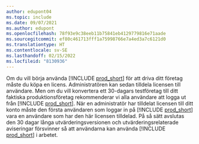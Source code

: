 ```yaml
---
author: edupont04
ms.topic: include
ms.date: 09/07/2021
ms.author: edupont
ms.openlocfilehash: 78f93e9c38eeb11b75841eb4129779816e71aade
ms.sourcegitcommit: ef80c461713fff1a75998766e7a4ed3a7c6121d0
ms.translationtype: HT
ms.contentlocale: sv-SE
ms.lasthandoff: 02/15/2022
ms.locfileid: "8130936"
---
```

Om du vill börja använda [!INCLUDE [prod_short](../includes/prod_short.md)] för att driva ditt företag måste du köpa en licens. Administratören kan sedan tilldela licensen till användare. Men om du vill konvertera ett 30-dagars testföretag till ditt faktiska produktionsföretag rekommenderar vi alla användare att logga ut från [!INCLUDE [prod_short](../includes/prod_short.md)]. När en administratör har tilldelat licensen till ditt konto måste den första användaren som loggar in på [!INCLUDE [prod_short](../includes/prod_short.md)] vara en användare som har den här licensen tilldelad. På så sätt avslutas den 30 dagar långa utvärderingsversionen och utvärderingsrelaterade aviseringar försvinner så att användarna kan använda [!INCLUDE [prod_short](../includes/prod_short.md)] i arbetet.
